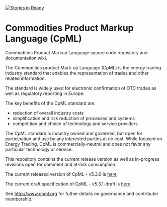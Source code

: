 [![Stories in Ready](https://badge.waffle.io/jazzmanflynn/CpML.png?label=ready&title=Ready)](https://waffle.io/jazzmanflynn/CpML)
# Commodities Product Markup Language (CpML) #

Commodities Product Markup Language source code repository and documentation wiki.

The Commodities product Mark-up Language (CpML) is the energy trading industry standard that enables the representation of trades and other related information. 

The standard is widely used for electronic confirmation of OTC trades as well as regulatory reporting in Europe.

The key benefits of the CpML standard are:
- reduction of overall industry costs
- simplification and risk reduction of processes and systems
- competition and choice of technology and service providers 

The CpML standard is industry owned and governed, but open for participation and use by any interested parties at no cost. While focused
on Energy Trading, CpML is commercially-neutral and does not favor any particular technology or service. 

This repository contains the current release version as well as in-progress revisions open for comment and at-risk consumption.

The current released version of CpML - v5.3.0 is [here](./v5.3.0)

The current draft specification of CpML - v5.3.1-draft is [here](./v5.3.1-draft)

See http://www.cpml.org for futher details on governance and contributer membership.
